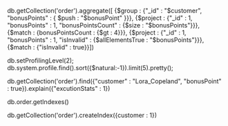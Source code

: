 db.getCollection('order').aggregate([
{$group : {"_id" : "$customer", "bonusPoints" : { $push :  "$bonusPoint" }}},
{$project : {"_id" : 1, "bonusPoints" : 1, "bonusPointsCount" : {$size : "$bonusPoints"}}},
{$match : {bonusPointsCount : {$gt : 4}}},
{$project : {"_id" : 1, "bonusPoints" : 1, "isInvalid" : {$allElementsTrue : "$bonusPoints"}}},
{$match : {"isInvalid" : true}}])

db.setProfilingLevel(2);
db.system.profile.find().sort({$natural:-1}).limit(5).pretty();

db.getCollection('order').find({"customer" : "Lora_Copeland", "bonusPoint" : true}).explain({"excutionStats" : 1})

db.order.getIndexes()

db.getCollection('order').createIndex({customer : 1})
